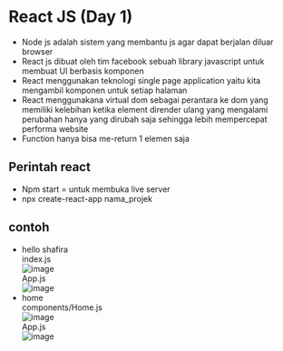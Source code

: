 # React JS (Day 1)
- Node js adalah sistem yang membantu js agar dapat berjalan diluar browser
- React js dibuat oleh tim facebook sebuah library javascript untuk membuat UI berbasis komponen
- React menggunakan teknologi single page application yaitu kita mengambil komponen untuk setiap halaman
- React menggunakana virtual dom sebagai perantara ke dom yang memiliki kelebihan ketika element dirender ulang yang mengalami perubahan hanya yang dirubah saja sehingga lebih mempercepat performa website
- Function hanya bisa me-return 1 elemen saja
## Perintah react
- Npm start = untuk membuka live server
- npx create-react-app nama_projek

## contoh 
- hello shafira
<br>index.js
<br>![image](https://user-images.githubusercontent.com/85721388/197511730-6874ce85-bcb9-418c-b384-49e9fa06717b.png)
<br>App.js
<br>![image](https://user-images.githubusercontent.com/85721388/197511612-e6db7533-936c-4bca-b120-a5f7e0c66e48.png)
- home
<br>components/Home.js
<br>![image](https://user-images.githubusercontent.com/85721388/197513388-49ae7162-369a-4697-9a5a-f3f3807a536d.png)
<br>App.js
<br>![image](https://user-images.githubusercontent.com/85721388/197513259-2af7f6d8-078a-4723-b66e-52bf48afb0f9.png)

